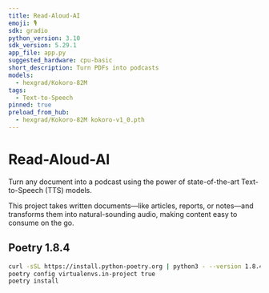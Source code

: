 ```yaml
---
title: Read-Aloud-AI
emoji: 🎙️️
sdk: gradio
python_version: 3.10
sdk_version: 5.29.1
app_file: app.py
suggested_hardware: cpu-basic
short_description: Turn PDFs into podcasts
models:
  - hexgrad/Kokoro-82M
tags:
  - Text-to-Speech
pinned: true
preload_from_hub:
  - hexgrad/Kokoro-82M kokoro-v1_0.pth
---
```


# Read-Aloud-AI

Turn any document into a podcast using the power of state-of-the-art Text-to-Speech (TTS) models.

This project takes written documents—like articles, reports, or notes—and transforms them into natural-sounding audio, making content easy to consume on the go.

## Poetry 1.8.4

```bash
curl -sSL https://install.python-poetry.org | python3 - --version 1.8.4
poetry config virtualenvs.in-project true
poetry install
```
